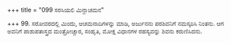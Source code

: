 +++
title = "099 ಸರಸಿಯಲಿ ಮಿನ್ದಾಚಮನ"

+++
99. ಸರೋವರದಲ್ಲಿ ಮಿಂದು, ಆಚಮನಾದಿಗಳನ್ನು ಮಾಡಿ, ಅರ್ಜುನನು ಪರಶಿವನಿಗೆ ನಮಸ್ಕರಿಸಿ ನಿಂತನು. ಆಗ ಅವನಿಗೆ ಪಾಶುಪತಾಸ್ತ್ರದ ಮಂತ್ರೋಚ್ಚಾರ, ಸಂಹೃತಿ, ಮೋಕ್ಷ ವಿಧಾನಗಳ ರಹಸ್ಯವನ್ನು ಶಿವನು ಕರುಣಿಸಿದನು.